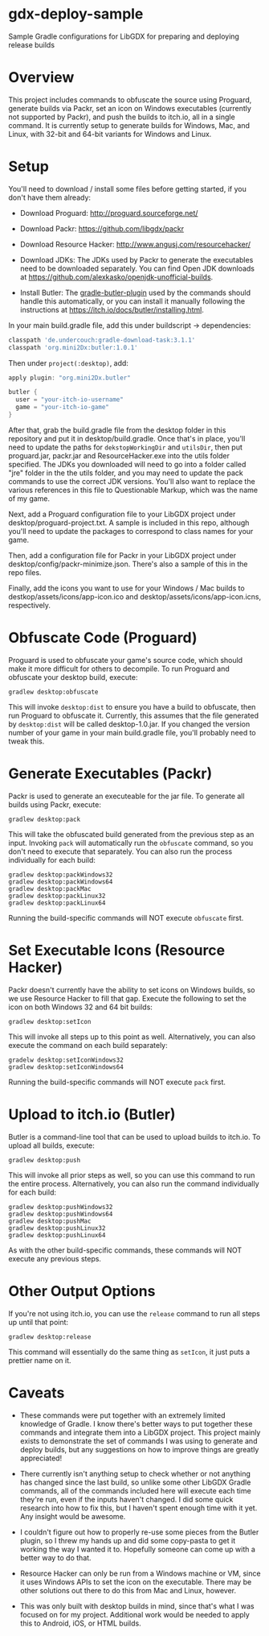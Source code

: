# gdx-deploy-sample
Sample Gradle configurations for LibGDX for preparing and deploying release builds

# Overview
This project includes commands to obfuscate the source using Proguard, generate builds via Packr, set an icon on Windows executables (currently not supported by Packr), and push the builds to itch.io, all in a single command. It is currently setup to generate builds for Windows, Mac, and Linux, with 32-bit and 64-bit variants for Windows and Linux.

# Setup

You'll need to download / install some files before getting started, if you don't have them already:

* Download Proguard: http://proguard.sourceforge.net/

* Download Packr: https://github.com/libgdx/packr

* Download Resource Hacker: http://www.angusj.com/resourcehacker/

* Download JDKs: The JDKs used by Packr to generate the executables need to be downloaded separately. You can find Open JDK downloads at https://github.com/alexkasko/openjdk-unofficial-builds.

* Install Butler: The [gradle-butler-plugin](https://github.com/mini2Dx/gradle-butler-plugin) used by the commands should handle this automatically, or you can install it manually following the instructions at https://itch.io/docs/butler/installing.html.

In your main build.gradle file, add this under buildscript -> dependencies:

```groovy
classpath 'de.undercouch:gradle-download-task:3.1.1'
classpath 'org.mini2Dx:butler:1.0.1'
```

Then under `project(:desktop)`, add:

```groovy
apply plugin: "org.mini2Dx.butler"

butler {
  user = "your-itch-io-username"
  game = "your-itch-io-game"
}
```

After that, grab the build.gradle file from the desktop folder in this repository and put it in desktop/build.gradle. Once that's in place, you'll need to update the paths for `dekstopWorkingDir` and `utilsDir`, then put proguard.jar, packr.jar and ResourceHacker.exe into the utils folder specified. The JDKs you downloaded will need to go into a folder called "jre" folder in the the utils folder, and you may need to update the pack commands to use the correct JDK versions. You'll also want to replace the various references in this file to Questionable Markup, which was the name of my game.

Next, add a Proguard configuration file to your LibGDX project under desktop/proguard-project.txt. A sample is included in this repo, although you'll need to update the packages to correspond to class names for your game.

Then, add a configuration file for Packr in your LibGDX project under desktop/config/packr-minimize.json. There's also a sample of this in the repo files.

Finally, add the icons you want to use for your Windows / Mac builds to destkop/assets/icons/app-icon.ico and desktop/assets/icons/app-icon.icns, respectively.

# Obfuscate Code (Proguard)

Proguard is used to obfuscate your game's source code, which should make it more difficult for others to decompile. To run Proguard and obfuscate your desktop build, execute:

```
gradlew desktop:obfuscate
```

This will invoke `desktop:dist` to ensure you have a build to obfuscate, then run Proguard to obfuscate it. Currently, this assumes that the file generated by `desktop:dist` will be called desktop-1.0.jar. If you changed the version number of your game in your main build.gradle file, you'll probably need to tweak this.

# Generate Executables (Packr)

Packr is used to generate an executeable for the jar file. To generate all builds using Packr, execute:

```
gradlew desktop:pack
```

This will take the obfuscated build generated from the previous step as an input. Invoking `pack` will automatically run the `obfuscate` command, so you don't need to execute that separately. You can also run the process individually for each build:

```
gradlew desktop:packWindows32
gradlew desktop:packWindows64
gradlew desktop:packMac
gradlew desktop:packLinux32
gradlew desktop:packLinux64
```

Running the build-specific commands will NOT execute `obfuscate` first.

# Set Executable Icons (Resource Hacker)

Packr doesn't currently have the ability to set icons on Windows builds, so we use Resource Hacker to fill that gap. Execute the following to set the icon on both Windows 32 and 64 bit builds:

```
gradlew desktop:setIcon
```

This will invoke all steps up to this point as well. Alternatively, you can also execute the command on each build separately:

```
gradelw desktop:setIconWindows32
gradlew desktop:setIconWindows64
```

Running the build-specific commands will NOT execute `pack` first.

# Upload to itch.io (Butler)

Butler is a command-line tool that can be used to upload builds to itch.io. To upload all builds, execute:

```
gradlew desktop:push
```

This will invoke all prior steps as well, so you can use this command to run the entire process. Alternatively, you can also run the command individually for each build:

```
gradlew desktop:pushWindows32
gradlew desktop:pushWindows64
gradlew desktop:pushMac
gradlew desktop:pushLinux32
gradlew desktop:pushLinux64
```

As with the other build-specific commands, these commands will NOT execute any previous steps.

# Other Output Options

If you're not using itch.io, you can use the `release` command to run all steps up until that point:

```
gradlew desktop:release
```

This command will essentially do the same thing as `setIcon`, it just puts a prettier name on it.

# Caveats
* These commands were put together with an extremely limited knowledge of Gradle. I know there's better ways to put together these commands and integrate them into a LibGDX project. This project mainly exists to demonstrate the set of commands I was using to generate and deploy builds, but any suggestions on how to improve things are greatly appreciated!

* There currently isn't anything setup to check whether or not anything has changed since the last build, so unlike some other LibGDX Gradle commands, all of the commands included here will execute each time they're run, even if the inputs haven't changed. I did some quick research into how to fix this, but I haven't spent enough time with it yet. Any insight would be awesome.

* I couldn't figure out how to properly re-use some pieces from the Butler plugin, so I threw my hands up and did some copy-pasta to get it working the way I wanted it to. Hopefully someone can come up with a better way to do that.

* Resource Hacker can only be run from a Windows machine or VM, since it uses Windows APIs to set the icon on the executable. There may be other solutions out there to do this from Mac and Linux, however.

* This was only built with desktop builds in mind, since that's what I was focused on for my project. Additional work would be needed to apply this to Android, iOS, or HTML builds.
